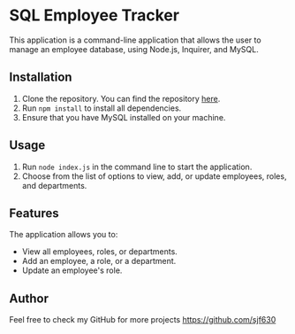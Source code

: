# SQL Employee Tracker

This application is a command-line application that allows the user to manage an employee database, using Node.js, Inquirer, and MySQL.


## Installation

1. Clone the repository. You can find the repository [here](https://github.com/sjf630/SQL-employee-tracker).
2. Run `npm install` to install all dependencies.
3. Ensure that you have MySQL installed on your machine.

## Usage

1. Run `node index.js` in the command line to start the application.
2. Choose from the list of options to view, add, or update employees, roles, and departments.

## Features

The application allows you to:

- View all employees, roles, or departments.
- Add an employee, a role, or a department.
- Update an employee's role.

## Author

Feel free to check my GitHub for more projects https://github.com/sjf630
